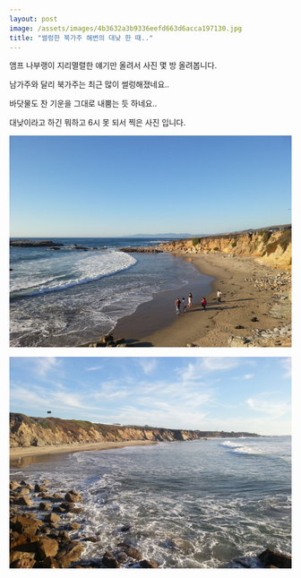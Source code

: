 ```yaml
---
layout: post
image: /assets/images/4b3632a3b9336eefd663d6acca197130.jpg
title: "썰렁한 북가주 해변의 대낮 한 때.."
---
```



앰프 나부랭이 지리멸렬한 얘기만 올려서 사진 몇 방 올려봅니다.




남가주와 달리 북가주는 최근 많이 썰렁해졌네요..




바닷물도 찬 기운을 그대로 내뿜는 듯 하네요..




대낮이라고 하긴 뭐하고 6시 못 되서 찍은 사진 입니다.






![image](/assets/images/4b3632a3b9336eefd663d6acca197130.jpg)



![image](/assets/images/57d9678447a6b97f352d187ec8602655.jpg)





